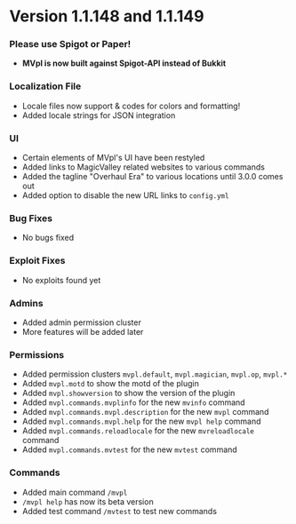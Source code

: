# **Version 1.1.148 and 1.1.149**

### Please use Spigot or Paper!

* **MVpl is now built against Spigot-API instead of Bukkit**


### Localization File

* Locale files now support & codes for colors and formatting!
* Added locale strings for JSON integration

### UI

* Certain elements of MVpl's UI have been restyled
* Added links to MagicValley related websites to various commands
* Added the tagline "Overhaul Era" to various locations until 3.0.0 comes out
* Added option to disable the new URL links to `config.yml`

### Bug Fixes

* No bugs fixed

### Exploit Fixes

* No exploits found yet

### Admins

* Added admin permission cluster
* More features will be added later

### Permissions

* Added permission clusters `mvpl.default`, `mvpl.magician`, `mvpl.op`, `mvpl.*`
* Added `mvpl.motd` to show the motd of the plugin
* Added `mvpl.showversion` to show the version of the plugin
* Added `mvpl.commands.mvplinfo` for the new `mvinfo` command
* Added `mvpl.commands.mvpl.description` for the new `mvpl` command
* Added `mvpl.commands.mvpl.help` for the new `mvpl help` command
* Added `mvpl.commands.reloadlocale` for the new `mvreloadlocale` command
* Added `mvpl.commands.mvtest` for the new `mvtest` command

### Commands

* Added main command `/mvpl`
* `/mvpl help` has now its beta version
* Added test command `/mvtest` to test new commands
